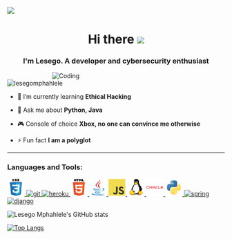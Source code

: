 ![](https://cdnb.artstation.com/p/assets/images/images/024/538/827/original/pixel-jeff-clipa-s.gif?1582740711)

<h1 align="center">Hi there <img src="https://media.giphy.com/media/hvRJCLFzcasrR4ia7z/giphy.gif" width="30px"/> </h1>
<h3 align="center">I'm Lesego. A developer and cybersecurity enthusiast</h3>

<img align="right" alt="Coding" width="400" src="https://www.codingwithslinky.com/GIFs/codingDino.gif"/>

<p align="left"> <img src="https://komarev.com/ghpvc/?username=lesegomphahlele&label=Profile%20views&color=0e75b6&style=flat" alt="lesegomphahlele" /> </p>

- 🌱 I’m currently learning **Ethical Hacking**

- 💬 Ask me about **Python, Java**

- 🎮 Console of choice **Xbox, no one can convince me otherwise**

- ⚡ Fun fact **I am a polyglot**

---
<p align="left">
</p>

<h3 align="left">Languages and Tools:</h3>
<p align="left"> <a href="https://www.w3schools.com/css/" target="_blank" rel="noreferrer"> <img src="https://raw.githubusercontent.com/devicons/devicon/master/icons/css3/css3-original-wordmark.svg" alt="css3" width="40" height="40"/> </a> <a href="https://git-scm.com/" target="_blank" rel="noreferrer"> <img src="https://www.vectorlogo.zone/logos/git-scm/git-scm-icon.svg" alt="git" width="40" height="40"/> </a> <a href="https://heroku.com" target="_blank" rel="noreferrer"> <img src="https://www.vectorlogo.zone/logos/heroku/heroku-icon.svg" alt="heroku" width="40" height="40"/> </a> <a href="https://www.w3.org/html/" target="_blank" rel="noreferrer"> <img src="https://raw.githubusercontent.com/devicons/devicon/master/icons/html5/html5-original-wordmark.svg" alt="html5" width="40" height="40"/> </a> <a href="https://www.java.com" target="_blank" rel="noreferrer"> <img src="https://raw.githubusercontent.com/devicons/devicon/master/icons/java/java-original.svg" alt="java" width="40" height="40"/> </a> <a href="https://developer.mozilla.org/en-US/docs/Web/JavaScript" target="_blank" rel="noreferrer"> <img src="https://raw.githubusercontent.com/devicons/devicon/master/icons/javascript/javascript-original.svg" alt="javascript" width="40" height="40"/> </a> <a href="https://www.linux.org/" target="_blank" rel="noreferrer"> <img src="https://raw.githubusercontent.com/devicons/devicon/master/icons/linux/linux-original.svg" alt="linux" width="40" height="40"/> </a> <a href="https://www.oracle.com/" target="_blank" rel="noreferrer"> <img src="https://raw.githubusercontent.com/devicons/devicon/master/icons/oracle/oracle-original.svg" alt="oracle" width="40" height="40"/> </a> <a href="https://www.python.org" target="_blank" rel="noreferrer"> <img src="https://raw.githubusercontent.com/devicons/devicon/master/icons/python/python-original.svg" alt="python" width="40" height="40"/> </a> <a href="https://spring.io/" target="_blank" rel="noreferrer"> <img src="https://www.vectorlogo.zone/logos/springio/springio-icon.svg" alt="spring" width="40" height="40"/> </a> <a href="https://www.djangoproject.com/" target="_blank" rel="noreferrer"> <img src="https://static.djangoproject.com/img/logos/django-logo-negative.svg" alt="django" width="40" height="40"/> </a> </p>

![Lesego Mphahlele's GitHub stats](https://github-readme-stats.vercel.app/api?username=lesegomphahlele&show_icons=true&theme=tokyonight)

[![Top Langs](https://github-readme-stats.vercel.app/api/top-langs/?username=lesegomphahlele)](https://github.com/lesegomphahlele/github-readme-stats)

